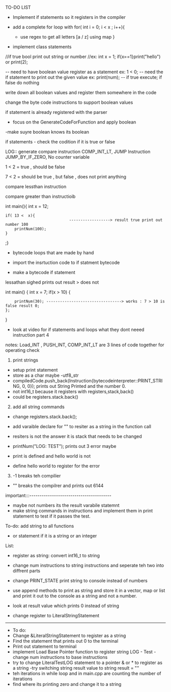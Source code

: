 TO-DO LIST

- Implement if statements so it registers in the compiler

- add a complete for loop with for( int i = 0; i < x ; i++){
    - use regex to get all letters [a / z] using map 
}
- implement class statements



//if true bool print out string or number
//ex: int x = 1; if{x==1}print("hello") or print(2);


-- need to have boolean value register as a statement ex: 1 < 0;
-- need the if statement to print out the given value ex: print(num);
-- if true execute; if false do nothing 

write down all boolean values and register them somewhere in the code

change the byte code instructions to support boolean values

if statement is already registered with the parser
- focus on the GenerateCodeForFunction and apply boolean

-make suyre boolean knows its boolean 



if statements - check the codition if it is true or false 



LOG:: generate compare instruction COMP_INT_LT, JUMP Instruction JUMP_BY_IF_ZERO, No counter variable 

1 < 2 = true , should be false

7 < 2 = should be true , but false , does not print anything 


compare lessthan instruction 

compare greater than instructioib






int main(){
    int x = 12;
    
    if( 13 <  x){
                                ------------------> result true print out number 100
        printNum(100);
    }
   
;} 


- bytecode loops that are made by hand


- import the insrtuction code to if statment bytecode 

- make a bytecode if statement 







lessathan sighed prints out result > does not












int main() {
    int x = 7;
    if(x > 10) {
        
        printNum(30); ---------------------------------> works : 7 > 10 is false result 0;
    };

   
}

- look at video for if statements and loops what they dont neeed instruction part 4



notes: Load_INT , PUSH_INT, COMP_INT_LT are 3 lines of code together for operating check


1. print strings
- setup print statement 
- store as a char maybe
-utf8_str
-  compiledCode.push_back(Instruction{bytecodeinterpreter::PRINT_STRING, 0, 0}); prints out String Printed and the number 0.
- not int16_t because it registers with registers,stack,back()
- could be registers.stack.back()


2. add all string commands 
- change registers.stack.back();
- add varaible declare for "" to resiter as a string in the function call
- resiters is not the answer it is stack that needs to be changed

- printNum("LOG: TEST"); prints out 3 error maybe
- print is defined and hello world is not
- define hello world to register for the error

3. -1 breaks teh compilier
 - "" breaks the compilrer and prints out 6144

important:::----------------------------------------
 - maybe not numbers its the result varabile statemnt 
- make string commands in instructions and implement them in print statement to test if it passes the test.





To-do: add string to all functions 
- or statement if it is a string or an integer







List:
 - register as string: convert int16_t to string
 - change num instructions to string instructions and seperate teh two into diffrent parts
 - change PRINT_STATE print string to console instead of numbers 
 
 
 
 
 - use append methods to print as string and store it in a vector, map or list and print it out to the console as a string and not  a number.

 - look at result value which prints 0 instead of string

 - change register to LiteralStringStatement




 --------------------------------------------------------------------

 - To do:
 - Change  &LiteralStringStatement to register as a string
 - Find the statement that prints out 0 to the terminal
 - Print out statement to terminal 
 - implement Load Base Pointer function to register string LOG - Test
 -change num instructions to base instructions
 - try to change LiteralTestLOG statement to a pointer & or * to register as a string
 -try switching string result value to string result = ""
 - teh iterations in while loop and in main.cpp are counting the number of iterations
 - find where its printing zero and change it to a string
